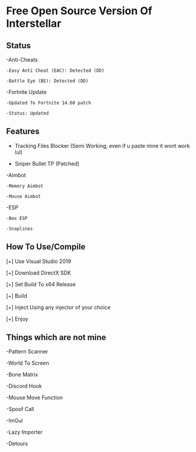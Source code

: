 #  Free Open Source Version Of Interstellar

## Status

-Anti-Cheats

    -Easy Anti Cheat (EAC): Detected (DD)
    
    -Battle Eye (BE): Detected (DD)
    
-Fortnite Update 

    -Updated To Fortnite 14.60 patch
    
    -Status: Updated

## Features

- Tracking Files Blocker (Semi Working, even if u paste mine it wont work lul)

- Sniper Bullet TP (Patched)

-Aimbot

    -Memory Aimbot
  
    -Mouse Aimbot
  
-ESP

    -Box ESP
  
    -Snaplines
    
    
## How To Use/Compile

[+] Use Visual Studio 2019

[+] Download DirectX SDK

[+] Set Build To x64 Release

[+] Build

[+] Inject Using any injector of your choice

[+] Enjoy
 
 
 
 
## Things which are not mine

-Pattern Scanner

-World To Screen

-Bone Matrix

-Discord Hook

-Mouse Move Function

-Spoof Call

-ImGui

-Lazy Importer

-Detours
